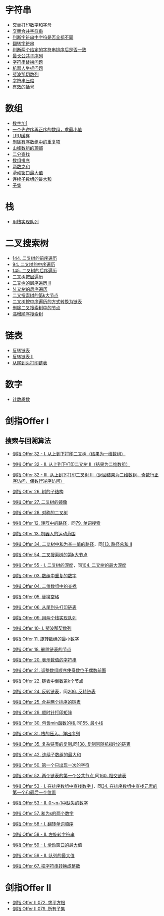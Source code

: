 
# 字符串
- [交替打印数字和字母](./q1/README.md)
- [交替合并字符串](mergeSreingAlternately/main.go)
- [判断字符串中字符是否全都不同](./q2/README.md)
- [翻转字符串](./q3/README.md)
- [判断两个给定的字符串排序后是否一致](./q4/README.md)
- [最长公共子序列](longestSubstring/main.go)
- [字符串替换问题](./q5/README.md)
- [机器人坐标问题](./q6/README.md)
- [斐波那切数列](./fibonacci/main.go)
- [字符串压缩](stringCompress/main.go)
- [有效的括号](validParentheses/main.go)

# 数组
- [数字加1](twoSum/main.go)
- [一个先逆序再正序的数组，求最小值](mountainArrayBottom/main.go)
- [LRU缓存](lruCache/main.go)
- [删除有序数组中的重复项](removeDuplicates/main.go)
- [山峰数组的顶部](mountainArrayTop/main.go)
- [二分查找](binarySearch/main.go)
- [数组排序](../sortAlgorithm/README.md)
- [两数之和](twoSum/main.go)
- [滑动窗口最大值](maxSlidingWindow/main.go)
- [连续子数组的最大和](maxSubArray/main.go)
- [子集](subSets/main.go)

# 栈
- [用栈实现队列](queueImplement/main.go)

# 二叉搜索树
- [144. 二叉树的前序遍历](binaryTreePreorderTraversal/main.go)
- [94. 二叉树的中序遍历](binaryTreeInorderTraversal/main.go)
- [145. 二叉树的后序遍历](binaryTreePostorderTraversal/main.go)
- [二叉树按层遍历](binaryTreeOrderTraversal/levelOrder/main.go)
- [二叉树的层序遍历 II](binaryTreeOrderTraversal/levelOrderBottom/main.go)
- [N 叉树的后序遍历](nTreePostOrderTraversal/main.go)
- [二叉搜索树的第k大节点](treeKth/main.go)
- [二叉树按中序遍历的方式转换为链表]()
- [删除二叉搜索树中的节点](deleteTreeNode/main.go)
- [递增顺序搜索树](binaryTreeOrderTraversal/ineasingOrder/main.go)

# 链表
- [反转链表](linkListReverse/main.go)
- [反转链表 II](linkListReverseBetween/main.go)
- [从尾到头打印链表](linkListScan/main.go)

# 数字

- [计数质数](primeNumberCount/main.go)

# 剑指Offer Ⅰ

## 搜索与回溯算法
- [剑指 Offer 32 - I. 从上到下打印二叉树（结果为一维数组）](binarytreeLevelorder1/main.go)
- [剑指 Offer 32 - II. 从上到下打印二叉树 II（结果为二维数组）](binaryTreeLevelorder2/main.go)
- [剑指 Offer 32 - III. 从上到下打印二叉树 III（返回结果为二维数组，奇数行正序访问，偶数行逆序访问）](binaryTreeLevelorder3/main.go)
- [剑指 Offer 26. 树的子结构](binaryTreeIsSubStructure/main.go)
- [剑指 Offer 27. 二叉树的镜像](binaryTreeMirrorTree/main.go)
- [剑指 Offer 28. 对称的二叉树](binaryTreeIsSymmetric/main.go)
- [剑指 Offer 12. 矩阵中的路径](matrixStringExist/main.go)，同[79. 单词搜索](https://leetcode.cn/problems/word-search/)
- [剑指 Offer 13. 机器人的运动范围](robotMovingCount/main.go)
- [剑指 Offer 34. 二叉树中和为某一值的路径](binaryTreePathSum/main.go)，同[113. 路径总和 II](https://leetcode.cn/problems/path-sum-ii/)
- [剑指 Offer 54. 二叉搜索树的第k大节点](binaryTreeKthLargest/main.go)
- [剑指 Offer 55 - I. 二叉树的深度](binaryTreeMaxDepth/main.go)，同[104. 二叉树的最大深度](https://leetcode.cn/problems/maximum-depth-of-binary-tree/submissions/)


- [剑指 Offer 03. 数组中重复的数字](findRepeatNumber/main.go)
- [剑指 Offer 04. 二维数组中的查找](findNumberIn2DArray/main.go)
- [剑指 Offer 05. 替换空格](replaceSpace/main.go)
- [剑指 Offer 06. 从尾到头打印链表](linkListScan/main.go)
- [剑指 Offer 09. 用两个栈实现队列](queueImplement/main.go)
- [剑指 Offer 10- I. 斐波那契数列](fibonacci/main.go)
- [剑指 Offer 11. 旋转数组的最小数字](minArray/main.go)
- [剑指 Offer 18. 删除链表的节点](deleteNode/main.go)
- [剑指 Offer 20. 表示数值的字符串](desNumByStr/main.go)
- [剑指 Offer 21. 调整数组顺序使奇数位于偶数前面](exchange/main.go)
- [剑指 Offer 22. 链表中倒数第k个节点](getKthFromEnd/main.go)
- [剑指 Offer 24. 反转链表](linkListReverse/main.go)，同[206. 反转链表](https://leetcode-cn.com/problems/reverse-linked-list/)
- [剑指 Offer 25. 合并两个排序的链表](mergeTwoLists/main.go)
- [剑指 Offer 29. 顺时针打印矩阵](spiralOrder/main.go)
- [剑指 Offer 30. 包含min函数的栈](minStack/main.go),同[155. 最小栈](https://leetcode-cn.com/problems/min-stack/)
- [剑指 Offer 31. 栈的压入、弹出序列](validateStackSequences/main.go)
- [剑指 Offer 35. 复杂链表的复制](copyRandomList/READMD.md),同[138. 复制带随机指针的链表](https://leetcode-cn.com/problems/copy-list-with-random-pointer/)
- [剑指 Offer 42. 连续子数组的最大和](maxSubArray/main.go)
- [剑指 Offer 50. 第一个只出现一次的字符](firstUniqChar/main.go)
- [剑指 Offer 52. 两个链表的第一个公共节点](getIntersectionNode/main.go),同[160. 相交链表]()
- [剑指 Offer 53 - I. 在排序数组中查找数字 I](searchTargetCnt/main.go)，同[34. 在排序数组中查找元素的第一个和最后一个位置](https://leetcode-cn.com/problems/find-first-and-last-position-of-element-in-sorted-array/)
- [剑指 Offer 53 - II. 0～n-1中缺失的数字](missingNumber/main.go)
- [剑指 Offer 57. 和为s的两个数字](twoSum/main.go)
- [剑指 Offer 58 - I. 翻转单词顺序](reverseWords/main.go)
- [剑指 Offer 58 - II. 左旋转字符串](reverseLeftWords/main.go)
- [剑指 Offer 59 - I. 滑动窗口的最大值](maxSlidingWindow/main.go)
- [剑指 Offer 59 - II. 队列的最大值](maxQueue/main.go)
- [剑指 Offer 67. 把字符串转换成整数](strToInt/main.go)

# 剑指Offer Ⅱ

- [剑指 Offer II 072. 求平方根](mySqrt/README.md)
- [剑指 Offer II 079. 所有子集](subSets/main.go)
